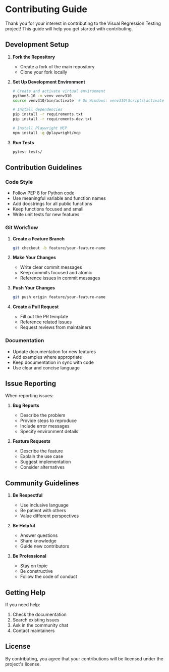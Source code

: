 # Contributing Guide

Thank you for your interest in contributing to the Visual Regression Testing project! This guide will help you get started with contributing.

## Development Setup

1. **Fork the Repository**

   - Create a fork of the main repository
   - Clone your fork locally

2. **Set Up Development Environment**

   ```bash
   # Create and activate virtual environment
   python3.10 -m venv venv310
   source venv310/bin/activate  # On Windows: venv310\Scripts\activate

   # Install dependencies
   pip install -r requirements.txt
   pip install -r requirements-dev.txt

   # Install Playwright MCP
   npm install -g @playwright/mcp
   ```

3. **Run Tests**
   ```bash
   pytest tests/
   ```

## Contribution Guidelines

### Code Style

- Follow PEP 8 for Python code
- Use meaningful variable and function names
- Add docstrings for all public functions
- Keep functions focused and small
- Write unit tests for new features

### Git Workflow

1. **Create a Feature Branch**

   ```bash
   git checkout -b feature/your-feature-name
   ```

2. **Make Your Changes**

   - Write clear commit messages
   - Keep commits focused and atomic
   - Reference issues in commit messages

3. **Push Your Changes**

   ```bash
   git push origin feature/your-feature-name
   ```

4. **Create a Pull Request**
   - Fill out the PR template
   - Reference related issues
   - Request reviews from maintainers

### Documentation

- Update documentation for new features
- Add examples where appropriate
- Keep documentation in sync with code
- Use clear and concise language

## Issue Reporting

When reporting issues:

1. **Bug Reports**

   - Describe the problem
   - Provide steps to reproduce
   - Include error messages
   - Specify environment details

2. **Feature Requests**
   - Describe the feature
   - Explain the use case
   - Suggest implementation
   - Consider alternatives

## Community Guidelines

1. **Be Respectful**

   - Use inclusive language
   - Be patient with others
   - Value different perspectives

2. **Be Helpful**

   - Answer questions
   - Share knowledge
   - Guide new contributors

3. **Be Professional**
   - Stay on topic
   - Be constructive
   - Follow the code of conduct

## Getting Help

If you need help:

1. Check the documentation
2. Search existing issues
3. Ask in the community chat
4. Contact maintainers

## License

By contributing, you agree that your contributions will be licensed under the project's license.
